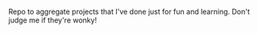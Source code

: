 Repo to aggregate projects that I've done just for fun and learning. Don't judge me if they're wonky!
